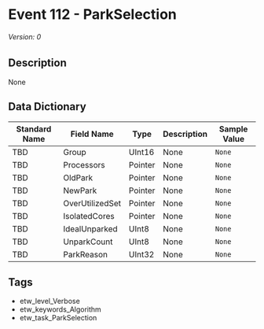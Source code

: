 # Event 112 - ParkSelection
###### Version: 0

## Description
None

## Data Dictionary
|Standard Name|Field Name|Type|Description|Sample Value|
|---|---|---|---|---|
|TBD|Group|UInt16|None|`None`|
|TBD|Processors|Pointer|None|`None`|
|TBD|OldPark|Pointer|None|`None`|
|TBD|NewPark|Pointer|None|`None`|
|TBD|OverUtilizedSet|Pointer|None|`None`|
|TBD|IsolatedCores|Pointer|None|`None`|
|TBD|IdealUnparked|UInt8|None|`None`|
|TBD|UnparkCount|UInt8|None|`None`|
|TBD|ParkReason|UInt32|None|`None`|

## Tags
* etw_level_Verbose
* etw_keywords_Algorithm
* etw_task_ParkSelection